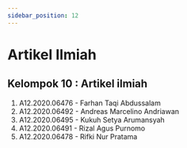 ```yaml
---
sidebar_position: 12
---
```


# Artikel Ilmiah

## Kelompok 10 : Artikel ilmiah

1. A12.2020.06476 - Farhan Taqi Abdussalam
2. A12.2020.06492 - Andreas Marcelino Andriawan
3. A12.2020.06495 - Kukuh Setya Arumansyah
4. A12.2020.06491 - Rizal Agus Purnomo
5. A12.2020.06478 - Rifki Nur Pratama
